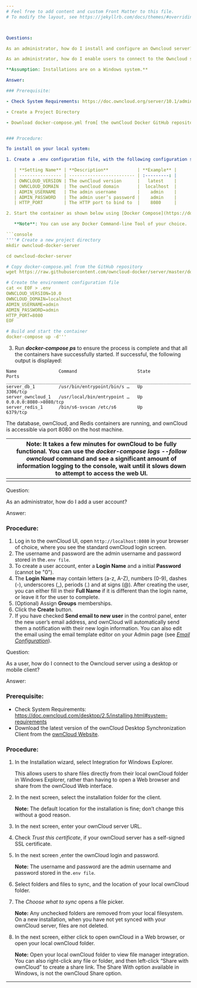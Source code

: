 ```yaml
---
# Feel free to add content and custom Front Matter to this file.
# To modify the layout, see https://jekyllrb.com/docs/themes/#overriding-theme-defaults



Questions:

As an administrator, how do I install and configure an Owncloud server?

As an administrator, how do I enable users to connect to the Owncloud server using the server's IP address and port 8080?

**Assumption: Installations are on a Windows system.**

Answer:

### Prerequisite:

- Check System Requirements: https://doc.owncloud.org/server/10.1/admin_manual/installation/system_requirements.html

- Create a Project Directory 

- Download docker-compose.yml from[ the ownCloud Docker GitHub repository](https://github.com/owncloud-docker/server.git).


### Procedure:

To install on your local system:

1. Create a .env configuration file, with the following configuration settings:

   | **Setting Name** | **Description**           | **Example** |
   | ---------------- | ------------------------- | :---------: |
   | OWNCLOUD_VERSION | The ownCloud version      |   latest    |
   | OWNCLOUD_DOMAIN  | The ownCloud domain       |  localhost  |
   | ADMIN_USERNAME   | The admin username        |    admin    |
   | ADMIN_PASSWORD   | The admin user’s password |    admin    |
   | HTTP_PORT        | The HTTP port to bind to  |    8080     |

2. Start the container as shown below using [Docker Compose](https://docs.docker.com/compose/).

   **Note**: You can use any Docker Command-line Tool of your choice.

```console
''''# Create a new project directory
mkdir owncloud-docker-server

cd owncloud-docker-server

# Copy docker-compose.yml from the GitHub repository
wget https://raw.githubusercontent.com/owncloud-docker/server/master/docker-compose.yml

# Create the environment configuration file
cat << EOF > .env
OWNCLOUD_VERSION=10.0
OWNCLOUD_DOMAIN=localhost
ADMIN_USERNAME=admin
ADMIN_PASSWORD=admin
HTTP_PORT=8080
EOF

# Build and start the container
docker-compose up -d'''
```

3. Run ***docker-compose ps*** to ensure the process is complete and that all the containers have successfully started. If successful, the following output is displayed:

```console
Name                Command                       State             Ports
__________________________________________________________________________________________
server_db_1         /usr/bin/entrypoint/bin/s …   Up                3306/tcp
server_owncloud_1   /usr/local/bin/entrypoint …   Up                0.0.0.0:8080->8080/tcp
server_redis_1      /bin/s6-svscan /etc/s6        Up                6379/tcp
```

The database, ownCloud, and Redis containers are running, and ownCloud is accessible via port 8080 on the host machine.

|      | Note: It takes a few minutes for ownCloud to be fully functional. You can use the *docker-compose logs --follow owncloud* command and see a significant  amount of information logging to the console, wait until it  slows down to attempt to access the web UI. |
| ---- | ------------------------------------------------------------ |
|      |                                                              |

Question:

As an administrator, how do I add a user account?

Answer:

### Procedure:

1. Log in to the ownCloud UI, open `http://localhost:8080` in your browser of choice, where you see the standard ownCloud login screen.
2. The username and password are the admin username and password stored in the`.env file`.
3. To create a user account, enter a **Login Name** and a initial **Password** (cannot be "0").
4. The **Login Name** may contain letters (a-z, A-Z), numbers (0-9), dashes (-), underscores (_), periods (.) and at signs (@). After creating the user, you can either fill in their **Full Name** if it is different than the login name, or leave it for the user to complete.
5. (Optional) Assign **Groups** memberships.
6. Click the **Create** button.
7. If you have checked **Send email to new user** in the control panel, enter the new user’s email address, and ownCloud will automatically send them a notification with their new login information. You can also edit the email using the email template editor on your Admin page (see [*Email Configuration*](https://doc.owncloud.org/server/9.0/admin_manual/configuration_server/email_configuration.html)).

Question:

As a user, how do I connect to the Owncloud server using a desktop or mobile client?

Answer:

### Prerequisite:

- Check System Requirements: https://doc.owncloud.com/desktop/2.5/installing.html#system-requirements
- Download the  latest version of the ownCloud Desktop Synchronization Client from the [ownCloud Website](https://owncloud.org/install/#).

### Procedure:

1. In the Installation wizard, select Integration for Windows Explorer. 

   This allows users to share files directly from their local ownCloud folder in Windows Explorer, rather than having to open a Web browser and share from the ownCloud Web interface. 

2. In the next screen, select the installation folder for the client. 

   **Note:** The default location for the installation is fine; don’t change this without a good reason.

3. In the next screen, enter your ownCloud server URL.

4. Check *Trust this certificate*, if your ownCloud server has a self-signed SSL certificate.

5. In the next screen ,enter the ownCloud login and password.

   **Note:** The username and password are the admin username and password stored in the`.env file`.

6. Select folders and files to sync, and the location of your local ownCloud folder.

7. The  *Choose what to sync*  opens a file picker.

   **Note:** Any unchecked folders are removed from your local filesystem. On a new installation, when you have not yet synced with your ownCloud server, files are not deleted.

8. In the next screen, either click to open ownCloud in a Web browser, or open your local ownCloud folder.

   **Note:**  Open your local ownCloud folder to view file manager integration.  You can also right-click any file or folder, and then left-click “Share with ownCloud” to create a share link. The Share With option available in Windows, is not the ownCloud Share option. 






---
```

